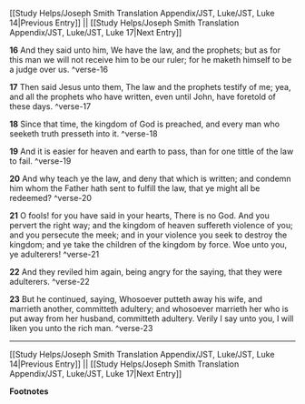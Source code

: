 [[Study Helps/Joseph Smith Translation Appendix/JST, Luke/JST, Luke 14|Previous Entry]]  ||  [[Study Helps/Joseph Smith Translation Appendix/JST, Luke/JST, Luke 17|Next Entry]]

**16**  And they said unto him, We have the law, and the prophets; but as for this man we will not receive him to be our ruler; for he maketh himself to be a judge over us. ^verse-16

**17**  Then said Jesus unto them, The law and the prophets testify of me; yea, and all the prophets who have written, even until John, have foretold of these days. ^verse-17

**18**  Since that time, the kingdom of God is preached, and every man who seeketh truth presseth into it. ^verse-18

**19**  And it is easier for heaven and earth to pass, than for one tittle of the law to fail. ^verse-19

**20**  And why teach ye the law, and deny that which is written; and condemn him whom the Father hath sent to fulfill the law, that ye might all be redeemed? ^verse-20

**21**  O fools! for you have said in your hearts, There is no God. And you pervert the right way; and the kingdom of heaven suffereth violence of you; and you persecute the meek; and in your violence you seek to destroy the kingdom; and ye take the children of the kingdom by force. Woe unto you, ye adulterers! ^verse-21

**22**  And they reviled him again, being angry for the saying, that they were adulterers. ^verse-22

**23**  But he continued, saying, Whosoever putteth away his wife, and marrieth another, committeth adultery; and whosoever marrieth her who is put away from her husband, committeth adultery. Verily I say unto you, I will liken you unto the rich man. ^verse-23


---
[[Study Helps/Joseph Smith Translation Appendix/JST, Luke/JST, Luke 14|Previous Entry]]  ||  [[Study Helps/Joseph Smith Translation Appendix/JST, Luke/JST, Luke 17|Next Entry]]


**Footnotes**
